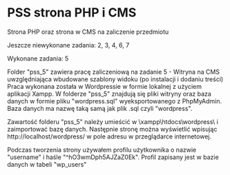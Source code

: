 # PSS strona PHP i CMS
Strona PHP oraz strona w CMS na zaliczenie przedmiotu

Jeszcze niewykonane zadania: 2, 3, 4, 6, 7

Wykonane zadania: 5

Folder "pss_5" zawiera pracę zaliczeniową na zadanie 5 - Witryna na CMS uwzględniająca wbudowane szablony widoku (po instalacji i dodaniu treści)
Praca wykonana została w Wordpressie w formie lokalnej z użyciem aplikacji Xampp. W folderze "pss_5" znajdują się pliki witryny oraz baza danych w formie pliku "wordpress.sql" wyeksportowanego z PhpMyAdmin. Baza danych ma nazwę taką samą jak plik .sql czyli "wordpress".

Zawartość folderu "pss_5" należy umieścić w \xampp\htdocs\wordpress\ i zaimportować bazę danych. Następnie stronę można wyświetlić wpisując http://localhost/wordpress/ w pole adresu w przeglądarce internetowej.

Podczas tworzenia strony używałem profilu użytkownika o nazwie "username" i haśle "^hO3wmDph5AJZaZ0Ek". Profil zapisany jest w bazie danych w tabeli "wp_users"
